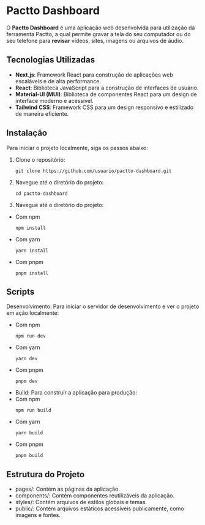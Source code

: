 # Pactto Dashboard

O **Pactto Dashboard** é uma aplicação web desenvolvida para utilização da ferramenta Pactto, a qual permite gravar a tela do seu computador ou do seu telefone para **revisar** vídeos, sites, imagens ou arquivos de áudio.

## Tecnologias Utilizadas

- **Next.js**: Framework React para construção de aplicações web escaláveis e de alta performance.
- **React**: Biblioteca JavaScript para a construção de interfaces de usuário.
- **Material-UI (MUI)**: Biblioteca de componentes React para um design de interface moderno e acessível.
- **Tailwind CSS**: Framework CSS para um design responsivo e estilizado de maneira eficiente.

## Instalação

Para iniciar o projeto localmente, siga os passos abaixo:

1. Clone o repositório:

   ```
   git clone https://github.com/usuario/pactto-dashboard.git
   ```

2. Navegue até o diretório do projeto:
   ```
   cd pactto-dashboard
   ```
3. Navegue até o diretório do projeto:

- Com npm

  ```
  npm install
  ```

- Com yarn
  ```
  yarn install
  ```
- Com pnpm
  ```
  pnpm install
  ```

## Scripts

Desenvolvimento: Para iniciar o servidor de desenvolvimento e ver o projeto em ação localmente:

- Com npm
  ```
  npm run dev
  ```
- Com yarn
  ```
  yarn dev
  ```
- Com pnpm
  ```
  pnpm dev
  ```
- Build: Para construir a aplicação para produção:
- Com npm
  ```
  npm run build
  ```
- Com yarn
  ```
  yarn build
  ```
- Com pnpm
  ```
  pnpm build
  ```

## Estrutura do Projeto

- pages/: Contém as páginas da aplicação.
- components/: Contém componentes reutilizáveis da aplicação.
- styles/: Contém arquivos de estilos globais e temas.
- public/: Contém arquivos estáticos acessíveis publicamente, como imagens e fontes.
